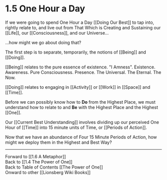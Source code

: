 # 1.5 One Hour a Day

If we were going to spend One Hour a Day [[Doing Our Best]] to tap into, rightly relate to, and live out from That Which is Creating and Sustaining our [[Life]], our [[Consciousness]], and our Universe... 

...how might we go about doing that? 

The first step is to separate, temporarily, the notions of [[Being]] and [[Doing]]. 

[[Being]] relates to the pure essence of existence. "I Amness". Existence. Awareness. Pure Consciousness. Presence. The Universal. The Eternal. The Now. 

[[Doing]] relates to engaging in [[Activity]] or [[Work]] in [[Space]] and [[Time]]. 

Before we can possibly know how to **Do** from the Highest Place, we must understand how to relate to and **Be** with the Highest Place and the Highest [[One]]. 

Our [[Current Best Understanding]] involves dividing up our perceived One Hour of [[Time]] into 15 minute units of Time, or [[Periods of Action]].  

Now that we have an abundance of Four 15 Minute Periods of Action, how might we deploy them in the Highest and Best Way? 

____
Forward to [[1.6 A Metaphor]]  
Back to [[1.4 The Power of One]]    
Back to Table of Contents [[The Power of One]]   
Onward to other [[Lionsberg Wiki Books]]   